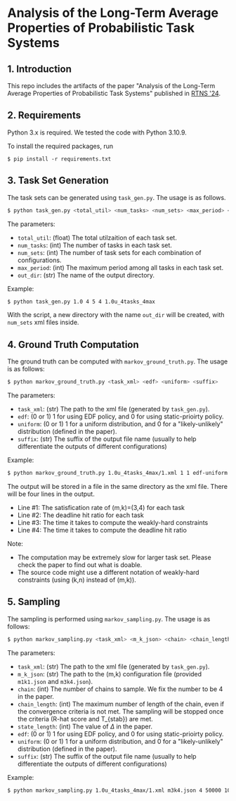 # Analysis of the Long-Term Average Properties of Probabilistic Task Systems

## 1. Introduction
This repo includes the artifacts of the paper "Analysis of the Long-Term Average Properties of Probabilistic Task Systems" published in [RTNS '24](https://cister-labs.pt/rtns24/). 

## 2. Requirements
Python 3.x is required. We tested the code with Python 3.10.9.

To install the required packages, run 
```shell
$ pip install -r requirements.txt
```

## 3. Task Set Generation
The task sets can be generated using `task_gen.py`. The usage is as follows.
```bash
$ python task_gen.py <total_util> <num_tasks> <num_sets> <max_period> <out_dir>
```
The parameters:
- `total_util`: (float) The total utilzaition of each task set.
- `num_tasks`: (int) The number of tasks in each task set.
- `num_sets`: (int) The number of task sets for each combination of configurations.
- `max_period`: (int) The maximum period among all tasks in each task set. 
- `out_dir`: (str) The name of the output directory.

Example:
```bash
$ python task_gen.py 1.0 4 5 4 1.0u_4tasks_4max
```

With the script, a new directory with the name `out_dir` will be created, with `num_sets` xml files inside.

## 4. Ground Truth Computation
The ground truth can be computed with `markov_ground_truth.py`. The usage is as follows:
```bash
$ python markov_ground_truth.py <task_xml> <edf> <uniform> <suffix>
```

The parameters:
- `task_xml`: (str) The path to the xml file (generated by `task_gen.py`).
- `edf`: (0 or 1) 1 for using EDF policy, and 0 for using static-prioirty policy.
- `uniform`: (0 or 1) 1 for a uniform distribution, and 0 for a "likely-unlikely" distribution (defined in the paper).
- `suffix`: (str) The suffix of the output file name (usually to help differentiate the outputs of different configurations)

Example:
```bash
$ python markov_ground_truth.py 1.0u_4tasks_4max/1.xml 1 1 edf-uniform
```

The output will be stored in a file in the same directory as the xml file. There will be four lines in the output.
- Line #1: The satisfication rate of (m,k)=(3,4) for each task
- Line #2: The deadline hit ratio for each task
- Line #3: The time it takes to compute the weakly-hard constraints
- Line #4: The time it takes to compute the deadline hit ratio

Note:
- The computation may be extremely slow for larger task set. Please check the paper to find out what is doable.
- The source code might use a different notation of weakly-hard constraints (using (k,n) instead of (m,k)).


## 5. Sampling
The sampling is performed using `markov_sampling.py`. The usage is as follows:
```bash
$ python markov_sampling.py <task_xml> <m_k_json> <chain> <chain_length> <state_length> <edf?>  <uniform?> <suffix>
```
The parameters:
- `task_xml`: (str) The path to the xml file (generated by `task_gen.py`).
- `m_k_json`: (str) The path to the (m,k) configuration file (provided `m1k1.json` and `m3k4.json`).
- `chain`: (int) The number of chains to sample. We fix the number to be 4 in the paper.
- `chain_length`: (int) The maximum number of length of the chain, even if the convergence criteria is not met. The sampling will be stopped once the criteria (R-hat score and T_{stab}) are met.
- `state_length`: (int) The value of $\Delta$ in the paper.
- `edf`: (0 or 1) 1 for using EDF policy, and 0 for using static-prioirty policy.
- `uniform`: (0 or 1) 1 for a uniform distribution, and 0 for a "likely-unlikely" distribution (defined in the paper).
- `suffix`: (str) The suffix of the output file name (usually to help differentiate the outputs of different configurations)

Example:
```bash
$ python markov_sampling.py 1.0u_4tasks_4max/1.xml m3k4.json 4 50000 1000 1 1 edf-uniform-sl1000-m3k4
```

